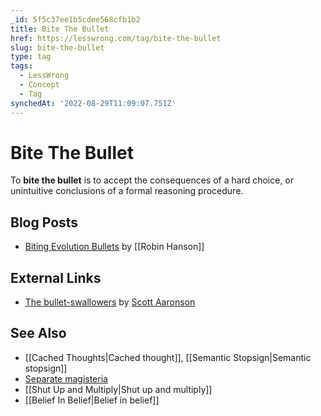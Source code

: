 ```yaml
---
_id: 5f5c37ee1b5cdee568cfb1b2
title: Bite The Bullet
href: https://lesswrong.com/tag/bite-the-bullet
slug: bite-the-bullet
type: tag
tags:
  - LessWrong
  - Concept
  - Tag
synchedAt: '2022-08-29T11:09:07.751Z'
---
```


# Bite The Bullet

To **bite the bullet** is to accept the consequences of a hard choice, or unintuitive conclusions of a formal reasoning procedure.

## Blog Posts

- [Biting Evolution Bullets](http://www.overcomingbias.com/2008/05/biting-evolutio.html) by [[Robin Hanson]]

## External Links

- [The bullet-swallowers](http://scottaaronson.com/blog/?p=326) by [Scott Aaronson](https://wiki.lesswrong.com/wiki/Scott_Aaronson)

## See Also

- [[Cached Thoughts|Cached thought]], [[Semantic Stopsign|Semantic stopsign]]
- [Separate magisteria](https://wiki.lesswrong.com/wiki/Separate_magisteria)
- [[Shut Up and Multiply|Shut up and multiply]]
- [[Belief In Belief|Belief in belief]]
